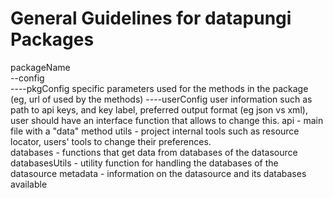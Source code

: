 <h1> General Guidelines for datapungi Packages </h1>

packageName\
--config\
----pkgConfig    specific parameters used for the methods in the package (eg, url of used by the methods)
----userConfig   user information such as path to api keys, and key label, preferred output format (eg json vs xml), 
                 user should have an interface function that allows to change this. 
api            - main file with a "data" method 
utils          - project internal tools such as resource locator, users' tools to change their preferences.  
databases      - functions that get data from databases of the datasource
databasesUtils - utility function for handling the databases of the datasource
metadata       - information on the datasource and its databases available 



